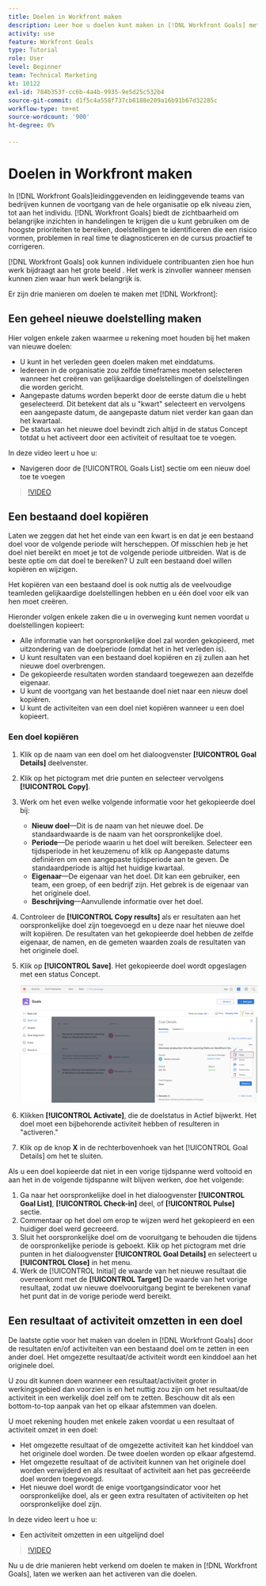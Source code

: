 ```yaml
---
title: Doelen in Workfront maken
description: Leer hoe u doelen kunt maken in [!DNL Workfront Goals] met behulp van drie verschillende opties.
activity: use
feature: Workfront Goals
type: Tutorial
role: User
level: Beginner
team: Technical Marketing
kt: 10122
exl-id: 784b353f-cc6b-4a4b-9935-9e5d25c532b4
source-git-commit: d1f5c4a558f737cb8188e209a16b91b67d32285c
workflow-type: tm+mt
source-wordcount: '900'
ht-degree: 0%

---
```


# Doelen in Workfront maken

In [!DNL Workfront Goals]leidinggevenden en leidinggevende teams van bedrijven kunnen de voortgang van de hele organisatie op elk niveau zien, tot aan het individu. [!DNL Workfront Goals] biedt de zichtbaarheid om belangrijke inzichten in handelingen te krijgen die u kunt gebruiken om de hoogste prioriteiten te bereiken, doelstellingen te identificeren die een risico vormen, problemen in real time te diagnosticeren en de cursus proactief te corrigeren.

[!DNL Workfront Goals] ook kunnen individuele contribuanten zien hoe hun werk bijdraagt aan het grote beeld . Het werk is zinvoller wanneer mensen kunnen zien waar hun werk belangrijk is.

Er zijn drie manieren om doelen te maken met [!DNL Workfront]:

## Een geheel nieuwe doelstelling maken

Hier volgen enkele zaken waarmee u rekening moet houden bij het maken van nieuwe doelen:

* U kunt in het verleden geen doelen maken met einddatums.
* Iedereen in de organisatie zou zelfde timeframes moeten selecteren wanneer het creëren van gelijkaardige doelstellingen of doelstellingen die worden gericht.
* Aangepaste datums worden beperkt door de eerste datum die u hebt geselecteerd. Dit betekent dat als u &quot;kwart&quot; selecteert en vervolgens een aangepaste datum, de aangepaste datum niet verder kan gaan dan het kwartaal.
* De status van het nieuwe doel bevindt zich altijd in de status Concept totdat u het activeert door een activiteit of resultaat toe te voegen.

In deze video leert u hoe u:

* Navigeren door de [!UICONTROL Goals List] sectie om een nieuw doel toe te voegen

>[!VIDEO](https://video.tv.adobe.com/v/335191/?quality=12)

## Een bestaand doel kopiëren

Laten we zeggen dat het het einde van een kwart is en dat je een bestaand doel voor de volgende periode wilt herscheppen. Of misschien heb je het doel niet bereikt en moet je tot de volgende periode uitbreiden. Wat is de beste optie om dat doel te bereiken? U zult een bestaand doel willen kopiëren en wijzigen.

Het kopiëren van een bestaand doel is ook nuttig als de veelvoudige teamleden gelijkaardige doelstellingen hebben en u één doel voor elk van hen moet creëren.

Hieronder volgen enkele zaken die u in overweging kunt nemen voordat u doelstellingen kopieert:

* Alle informatie van het oorspronkelijke doel zal worden gekopieerd, met uitzondering van de doelperiode (omdat het in het verleden is).
* U kunt resultaten van een bestaand doel kopiëren en zij zullen aan het nieuwe doel overbrengen.
* De gekopieerde resultaten worden standaard toegewezen aan dezelfde eigenaar.
* U kunt de voortgang van het bestaande doel niet naar een nieuw doel kopiëren.
* U kunt de activiteiten van een doel niet kopiëren wanneer u een doel kopieert.

### Een doel kopiëren

1. Klik op de naam van een doel om het dialoogvenster **[!UICONTROL Goal Details]** deelvenster.
1. Klik op het pictogram met drie punten en selecteer vervolgens **[!UICONTROL Copy]**.
1. Werk om het even welke volgende informatie voor het gekopieerde doel bij:
   * **Nieuw doel**—Dit is de naam van het nieuwe doel. De standaardwaarde is de naam van het oorspronkelijke doel.
   * **Periode**—De periode waarin u het doel wilt bereiken. Selecteer een tijdsperiode in het keuzemenu of klik op Aangepaste datums definiëren om een aangepaste tijdsperiode aan te geven. De standaardperiode is altijd het huidige kwartaal.
   * **Eigenaar**—De eigenaar van het doel. Dit kan een gebruiker, een team, een groep, of een bedrijf zijn. Het gebrek is de eigenaar van het originele doel.
   * **Beschrijving**—Aanvullende informatie over het doel.

1. Controleer de **[!UICONTROL Copy results]** als er resultaten aan het oorspronkelijke doel zijn toegevoegd en u deze naar het nieuwe doel wilt kopiëren. De resultaten van het gekopieerde doel hebben de zelfde eigenaar, de namen, en de gemeten waarden zoals de resultaten van het originele doel.

1. Klik op **[!UICONTROL Save]**. Het gekopieerde doel wordt opgeslagen met een status Concept.

   ![Een afbeelding van de [!UICONTROL Goal Details] in [!DNL Workfront Goals] met de [!UICONTROL Copy] option](assets/03-workfront-goals-copy-a-goal.png)

1. Klikken **[!UICONTROL Activate]**, die de doelstatus in Actief bijwerkt. Het doel moet een bijbehorende activiteit hebben of resulteren in &quot;activeren.&quot;

1. Klik op de knop **X** in de rechterbovenhoek van het [!UICONTROL Goal Details] om het te sluiten.

Als u een doel kopieerde dat niet in een vorige tijdspanne werd voltooid en aan het in de volgende tijdspanne wilt blijven werken, doe het volgende:

1. Ga naar het oorspronkelijke doel in het dialoogvenster **[!UICONTROL Goal List]**, **[!UICONTROL Check-in]** deel, of **[!UICONTROL Pulse]** sectie.
1. Commentaar op het doel om erop te wijzen werd het gekopieerd en een huidiger doel werd gecreeerd.
1. Sluit het oorspronkelijke doel om de vooruitgang te behouden die tijdens de oorspronkelijke periode is geboekt. Klik op het pictogram met drie punten in het dialoogvenster **[!UICONTROL Goal Details]** en selecteert u **[!UICONTROL Close]** in het menu.
1. Werk de [!UICONTROL Initial] de waarde van het nieuwe resultaat die overeenkomt met de **[!UICONTROL Target]** De waarde van het vorige resultaat, zodat uw nieuwe doelvooruitgang begint te berekenen vanaf het punt dat in de vorige periode werd bereikt.

## Een resultaat of activiteit omzetten in een doel

De laatste optie voor het maken van doelen in [!DNL Workfront Goals] door de resultaten en/of activiteiten van een bestaand doel om te zetten in een ander doel. Het omgezette resultaat/de activiteit wordt een kinddoel aan het originele doel.

U zou dit kunnen doen wanneer een resultaat/activiteit groter in werkingsgebied dan voorzien is en het nuttig zou zijn om het resultaat/de activiteit in een werkelijk doel zelf om te zetten. Beschouw dit als een bottom-to-top aanpak van het op elkaar afstemmen van doelen.

U moet rekening houden met enkele zaken voordat u een resultaat of activiteit omzet in een doel:

* Het omgezette resultaat of de omgezette activiteit kan het kinddoel van het originele doel worden. De twee doelen worden op elkaar afgestemd.
* Het omgezette resultaat of de activiteit kunnen van het originele doel worden verwijderd en als resultaat of activiteit aan het pas gecreëerde doel worden toegevoegd.
* Het nieuwe doel wordt de enige voortgangsindicator voor het oorspronkelijke doel, als er geen extra resultaten of activiteiten op het oorspronkelijke doel zijn.

In deze video leert u hoe u:

* Een activiteit omzetten in een uitgelijnd doel

>[!VIDEO](https://video.tv.adobe.com/v/335192/?quality=12)

Nu u de drie manieren hebt verkend om doelen te maken in [!DNL Workfront Goals], laten we werken aan het activeren van die doelen.
